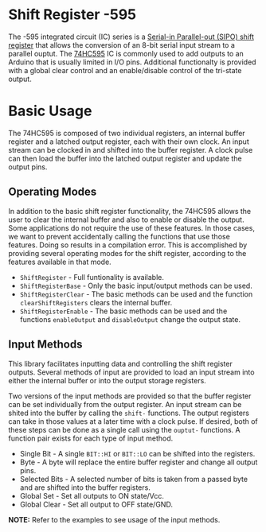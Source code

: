 Shift Register -595
===================
The -595 integrated circuit (IC) series is a [Serial-in Parallel-out (SIPO) shift register](https://en.wikipedia.org/wiki/Shift_register#Serial-in_parallel-out_.28SIPO.29) that allows the conversion of an 8-bit serial input stream to a parallel ouptut. The [74HC595](http://www.ti.com/lit/ds/symlink/sn74hc595.pdf) IC is commonly used to add  outputs to an Arduino that is usually limited in I/O pins. Additional functionalty is provided with a global clear control and an enable/disable control of the tri-state output.

Basic Usage
===========
The 74HC595 is composed of two individual registers, an internal buffer register and a latched output register, each with their own clock. An input stream can be clocked in and shifted into the buffer register. A clock pulse can then load the buffer into the latched output register and update the output pins.

Operating Modes
---------------
In addition to the basic shift register functionality, the 74HC595 allows the user to clear the internal buffer and also to enable or disable the output. Some applications do not require the use of these features. In those cases, we want to prevent accidentally calling the functions that use those features. Doing so results in a compilation error. This is accomplished by providing several operating modes for the shift register, according to the features available in that mode.

* `ShiftRegister` - Full funtionality is available.
* `ShiftRegisterBase` - Only the basic input/output methods can be used.
* `ShiftRegisterClear` - The basic methods can be used and the function `clearShiftRegisters` clears the internal buffer.
* `ShiftRegisterEnable` - The basic methods can be used and the functions `enableOutput` and  `disableOutput` change the output state.

Input Methods
-------------
This library facilitates inputting data and controlling the shift register outputs. Several methods of input are provided to load an input stream into either the internal buffer or into the output storage registers.

Two versions of the input methods are provided so that the buffer register can be set individually from the output register. An input stream can be shited into the buffer by calling the `shift-` functions. The output registers can take in those values at a later time with a clock pulse. If desired, both of these steps can be done as a single call using the `ouptut-` functions. A function pair exists for each type of input method.

* Single Bit - A single `BIT::HI` or `BIT::LO` can be shifted into the registers.
* Byte - A byte will replace the entire buffer register and change all output pins.
* Selected Bits - A selected number of bits is taken from a passed byte and are shifted into the buffer registers.
* Global Set - Set all outputs to ON state/Vcc.
* Global Clear - Set all output to OFF state/GND.

**NOTE:** Refer to the examples to see usage of the input methods.

